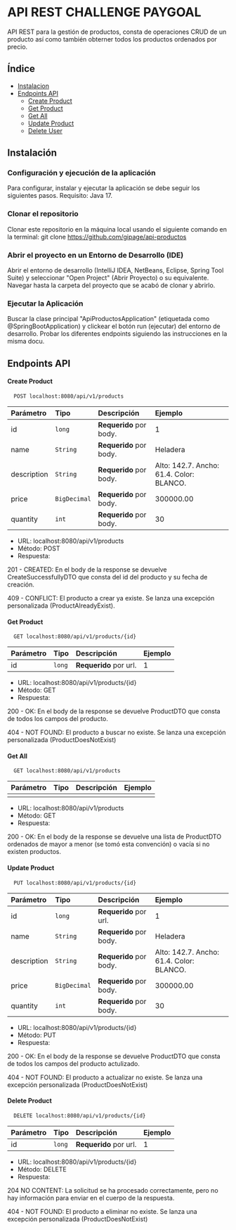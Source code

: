 # API REST CHALLENGE PAYGOAL
API REST para la gestión de productos, consta de operaciones CRUD de un producto así como también obterner todos los productos ordenados por precio.
## Índice
- [Instalacion](#Instalación)
- [Endpoints API](#endpoints-api)
	- [Create Product](#create-product)
	- [Get Product](#get-product)
	- [Get All](#get-all)
	- [Update Product](#update-product)
  - [Delete User](#delete-product)
  
## Instalación

### Configuración y ejecución de la aplicación
Para configurar, instalar y ejecutar la aplicación se debe seguir los siguientes pasos. Requisito: Java 17.

### Clonar el repositorio
Clonar este repositorio en la máquina local usando el siguiente comando en la terminal:
git clone https://github.com/gipage/api-productos

### Abrir el proyecto en un Entorno de Desarrollo (IDE)
Abrir el  entorno de desarrollo (IntelliJ IDEA, NetBeans, Eclipse, Spring Tool Suite) y seleccionar "Open Project" (Abrir Proyecto) o su equivalente. Navegar hasta la carpeta del proyecto que se acabó de clonar y abrirlo.

### Ejecutar la Aplicación
Buscar la clase principal "ApiProductosApplication" (etiquetada como @SpringBootApplication) y clickear el botón run (ejecutar) del entorno de desarrollo.
Probar los diferentes endpoints siguiendo las instrucciones en la misma docu.

## Endpoints API

#### Create Product
```http
  POST localhost:8080/api/v1/products
```
| Parámetro | Tipo     | Descripción              | Ejemplo|
| :-------- | :------- | :------------------------- | :------------------------- |
| id| `long` | **Requerido** por body.  |1
| name| `String` | **Requerido** por body.  |Heladera
| description| `String` | **Requerido** por body.  | Alto: 142.7. Ancho: 61.4. Color: BLANCO.
| price| `BigDecimal` | **Requerido** por body.  | 300000.00
| quantity| `int` | **Requerido** por body.  | 30

- URL: localhost:8080/api/v1/products
- Método: POST
- Respuesta:
  
201 - CREATED: En el body de la response se devuelve CreateSuccessfullyDTO que consta del id del producto y su fecha de creación.
  
409 - CONFLICT: El producto a crear ya existe. Se lanza una excepción personalizada (ProductAlreadyExist).
  
#### Get Product
```http
  GET localhost:8080/api/v1/products/{id}
```
| Parámetro | Tipo     | Descripción              | Ejemplo|
| :-------- | :------- | :------------------------- | :------------------------- |
| id| `long` | **Requerido** por url.  |1


- URL: localhost:8080/api/v1/products/{id}
- Método: GET
- Respuesta:
  
200 - OK: En el body de la response se devuelve ProductDTO que consta de todos los campos del producto.
  
404 - NOT FOUND: El producto a buscar no existe. Se lanza una excepción personalizada (ProductDoesNotExist)

#### Get All
```http
  GET localhost:8080/api/v1/products
```
| Parámetro | Tipo     | Descripción              | Ejemplo|
| :-------- | :------- | :------------------------- | :------------------------- |
| |  |   |


- URL: localhost:8080/api/v1/products
- Método: GET
- Respuesta:
  
200 - OK: En el body de la response se devuelve una lista de ProductDTO ordenados de mayor a menor (se tomó esta convención) o vacía si no existen productos.

#### Update Product
```http
  PUT localhost:8080/api/v1/products/{id}
```
| Parámetro | Tipo     | Descripción              | Ejemplo|
| :-------- | :------- | :------------------------- | :------------------------- |
| id| `long` | **Requerido** por url.  |1
| name| `String` | **Requerido** por body.  |Heladera
| description| `String` | **Requerido** por body.  | Alto: 142.7. Ancho: 61.4. Color: BLANCO.
| price| `BigDecimal` | **Requerido** por body.  | 300000.00
| quantity| `int` | **Requerido** por body.  | 30

- URL: localhost:8080/api/v1/products/{id}
- Método: PUT
- Respuesta:
  
200 - OK: En el body de la response se devuelve ProductDTO que consta de todos los campos del producto actulizado.
  
404 - NOT FOUND: El producto a actualizar no existe. Se lanza una excepción personalizada (ProductDoesNotExist)

#### Delete Product
```http
  DELETE localhost:8080/api/v1/products/{id}
```
| Parámetro | Tipo     | Descripción              | Ejemplo|
| :-------- | :------- | :------------------------- | :------------------------- |
| id| `long` | **Requerido** por url.  |1

- URL: localhost:8080/api/v1/products/{id}
- Método: DELETE
- Respuesta:
  
204 NO CONTENT: La solicitud se ha procesado correctamente, pero no hay información para enviar en el cuerpo de la respuesta.
  
404 - NOT FOUND: El producto a eliminar no existe. Se lanza una excepción personalizada (ProductDoesNotExist)

  
